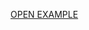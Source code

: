 [OPEN EXAMPLE](https://github.com/Sharkbyteprojects/consoleLoadingBar-win/blob/master/consoleLoadingBar/consoleLoadingBar.cpp)
